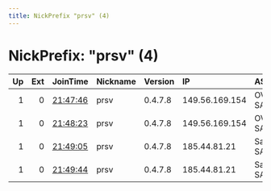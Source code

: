 ```yaml
---
title: NickPrefix "prsv" (4)
---
```


# NickPrefix: "prsv" (4)

|   Up |   Ext | JoinTime                                                                                              | Nickname   | Version   | IP             | AS          | CC   |   ORp |   Dirp | OS    | Contact       |   eFamMembers |
|-----:|------:|:------------------------------------------------------------------------------------------------------|:-----------|:----------|:---------------|:------------|:-----|------:|-------:|:------|:--------------|--------------:|
|    1 |     0 | [21:47:46](https://nusenu.github.io/OrNetStats/w/relay/DDDCE8E362A013BD30A643F8B646A3AF5B503587.html) | prsv       | 0.4.7.8   | 149.56.169.154 | OVH SAS     | ca   |  9000 |      0 | Linux | admin@prsv.ch |            50 |
|    1 |     0 | [21:48:23](https://nusenu.github.io/OrNetStats/w/relay/19790C21F2E60AC253F3EAC6DD30AE92D38F1522.html) | prsv       | 0.4.7.8   | 149.56.169.154 | OVH SAS     | ca   |  9100 |      0 | Linux | admin@prsv.ch |            50 |
|    1 |     0 | [21:49:05](https://nusenu.github.io/OrNetStats/w/relay/3EE62B67225FD030A237E4C9497C303ED3DD1912.html) | prsv       | 0.4.7.8   | 185.44.81.21   | Sapinet SAS | fr   |  9000 |      0 | Linux | admin@prsv.ch |            50 |
|    1 |     0 | [21:49:44](https://nusenu.github.io/OrNetStats/w/relay/02895A5994A6A291D3938C1142EBFD3B8C296709.html) | prsv       | 0.4.7.8   | 185.44.81.21   | Sapinet SAS | fr   |  9100 |      0 | Linux | admin@prsv.ch |            50 |
